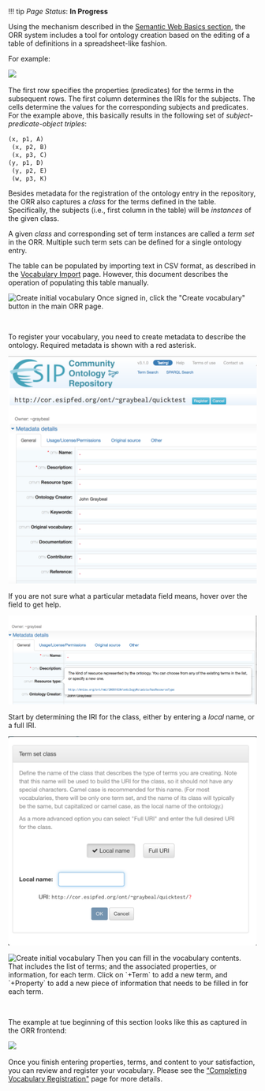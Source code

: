 !!! tip
    _Page Status_: **In Progress**

Using the mechanism described in the [Semantic Web Basics section](/semweb/#another-triple-table-arrangement),
the ORR system includes a tool for ontology creation based on the editing of a table of definitions
in a spreadsheet-like fashion.

For example:

![](/img/v2r.png)

The first row specifies the properties (predicates) for the terms in the subsequent rows.
The first column determines the IRIs for the subjects.
The cells determine the values for the corresponding subjects and predicates.
For the example above, this basically results in the following set of
_subject-predicate-object triples_:

```
(x, p1, A)
 (x, p2, B)
 (x, p3, C) 
(y, p1, D)
 (y, p2, E)
 (w, p3, K)
```

Besides metadata for the registration of the ontology entry in the repository,
the ORR also captures a _class_ for the terms defined in the table.
Specifically, the subjects (i.e., first column in the table) will be _instances_
of the given class.
 
A given _class_ and corresponding set of term instances are called a _term set_ 
in the ORR. Multiple such term sets can be defined for a single ontology entry.

The table can be populated by importing text in CSV format, 
as described in the [Vocabulary Import](/vocab/import) page. 
However, this document describes the operation of populating this table manually. 


<img class="smallfloatright" alt="Create initial vocabulary" src="../../img/cor/cor-vocabulary-create-initial-20160828.png">
Once signed in, click the "Create vocabulary" button in the main ORR page.

<p class="clearfix">&nbsp;</p>

To register your vocabulary, you need to create metadata to describe the ontology. Required metadata is shown with a red asterisk.

![Vocabulary create metadata](../img/cor/cor-vocabulary-create-metadata-20160828.png)

If you are not sure what a particular metadata field means, hover over the field to get help.

![Vocabulary create metadata help](../img/cor/cor-vocabulary-create-metadata-help-20160828.png)

Start by determining the IRI for the class, either by entering a _local_ name, or
a full IRI.

![Vocabulary create local name](../img/cor/cor-vocabulary-create-local-name-20160828.png)

<img class="smallfloatright" alt="Create initial vocabulary" src="../../img/cor/cor-vocabulary-create-term-property-20160828.png">
Then you can fill in the vocabulary contents. 
That includes the list of terms; and the associated properties, or information, for each term. 
Click on `+Term` to add a new term, and `+Property` to add a new piece of information that needs to be filled in for each term.

<p class="clearfix">&nbsp;</p>

The example at tue beginning of this section looks like this as captured in the ORR frontend:

![](/img/v2r-example.png)


Once you finish entering properties, terms, and content to your satisfaction, you can review and register your vocabulary. 
Please see the [“Completing Vocabulary Registration"](/vocab/register) page for more details.
